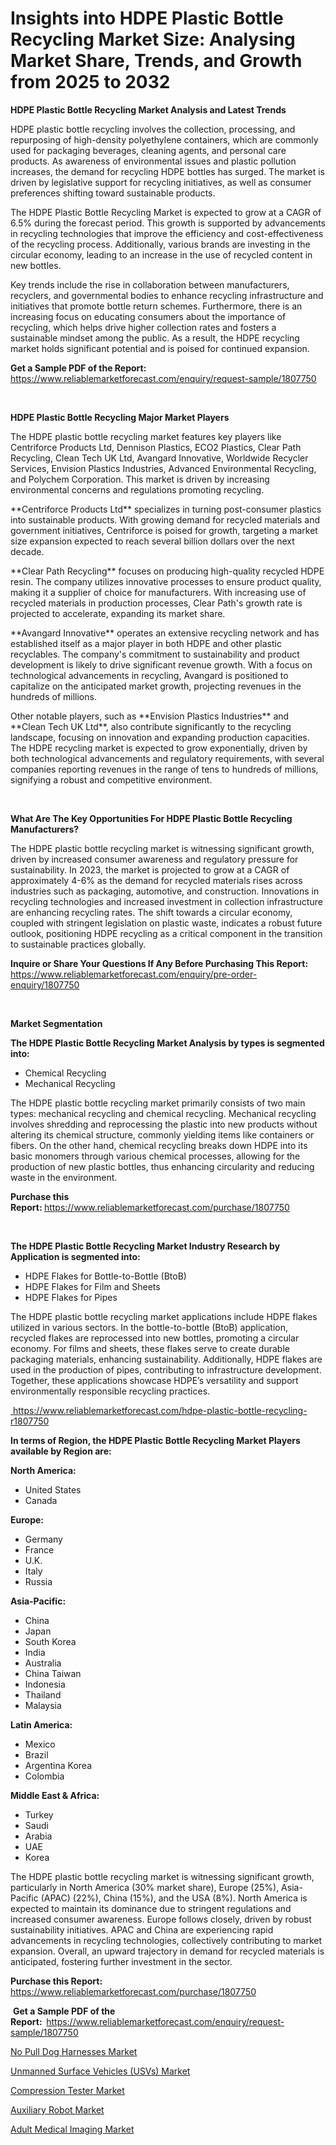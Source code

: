 <p><h1>Insights into HDPE Plastic Bottle Recycling Market Size: Analysing Market Share, Trends, and Growth from 2025 to 2032</h1></p><p><strong>HDPE Plastic Bottle Recycling Market Analysis and Latest Trends</strong></p>
<p><p>HDPE plastic bottle recycling involves the collection, processing, and repurposing of high-density polyethylene containers, which are commonly used for packaging beverages, cleaning agents, and personal care products. As awareness of environmental issues and plastic pollution increases, the demand for recycling HDPE bottles has surged. The market is driven by legislative support for recycling initiatives, as well as consumer preferences shifting toward sustainable products.</p><p>The HDPE Plastic Bottle Recycling Market is expected to grow at a CAGR of 6.5% during the forecast period. This growth is supported by advancements in recycling technologies that improve the efficiency and cost-effectiveness of the recycling process. Additionally, various brands are investing in the circular economy, leading to an increase in the use of recycled content in new bottles. </p><p>Key trends include the rise in collaboration between manufacturers, recyclers, and governmental bodies to enhance recycling infrastructure and initiatives that promote bottle return schemes. Furthermore, there is an increasing focus on educating consumers about the importance of recycling, which helps drive higher collection rates and fosters a sustainable mindset among the public. As a result, the HDPE recycling market holds significant potential and is poised for continued expansion.</p></p>
<p><strong>Get a Sample PDF of the Report:&nbsp;</strong> <a href="https://www.reliablemarketforecast.com/enquiry/request-sample/1807750?utm_campaign=2226&utm_medium=2&utm_source=Github&utm_content=ia&utm_term=30012025&utm_id=hdpe-plastic-bottle-recycling">https://www.reliablemarketforecast.com/enquiry/request-sample/1807750</a></p>
<p>&nbsp;</p>
<p><strong>HDPE Plastic Bottle Recycling Major Market Players</strong></p>
<p><p>The HDPE plastic bottle recycling market features key players like Centriforce Products Ltd, Dennison Plastics, ECO2 Plastics, Clear Path Recycling, Clean Tech UK Ltd, Avangard Innovative, Worldwide Recycler Services, Envision Plastics Industries, Advanced Environmental Recycling, and Polychem Corporation. This market is driven by increasing environmental concerns and regulations promoting recycling.</p><p>**Centriforce Products Ltd** specializes in turning post-consumer plastics into sustainable products. With growing demand for recycled materials and government initiatives, Centriforce is poised for growth, targeting a market size expansion expected to reach several billion dollars over the next decade.</p><p>**Clear Path Recycling** focuses on producing high-quality recycled HDPE resin. The company utilizes innovative processes to ensure product quality, making it a supplier of choice for manufacturers. With increasing use of recycled materials in production processes, Clear Path's growth rate is projected to accelerate, expanding its market share.</p><p>**Avangard Innovative** operates an extensive recycling network and has established itself as a major player in both HDPE and other plastic recyclables. The company's commitment to sustainability and product development is likely to drive significant revenue growth. With a focus on technological advancements in recycling, Avangard is positioned to capitalize on the anticipated market growth, projecting revenues in the hundreds of millions.</p><p>Other notable players, such as **Envision Plastics Industries** and **Clean Tech UK Ltd**, also contribute significantly to the recycling landscape, focusing on innovation and expanding production capacities. The HDPE recycling market is expected to grow exponentially, driven by both technological advancements and regulatory requirements, with several companies reporting revenues in the range of tens to hundreds of millions, signifying a robust and competitive environment.</p></p>
<p>&nbsp;</p>
<p><strong>What Are The Key Opportunities For HDPE Plastic Bottle Recycling Manufacturers?</strong></p>
<p><p>The HDPE plastic bottle recycling market is witnessing significant growth, driven by increased consumer awareness and regulatory pressure for sustainability. In 2023, the market is projected to grow at a CAGR of approximately 4-6% as the demand for recycled materials rises across industries such as packaging, automotive, and construction. Innovations in recycling technologies and increased investment in collection infrastructure are enhancing recycling rates. The shift towards a circular economy, coupled with stringent legislation on plastic waste, indicates a robust future outlook, positioning HDPE recycling as a critical component in the transition to sustainable practices globally.</p></p>
<p><strong>Inquire or Share Your Questions If Any Before Purchasing This Report:</strong> <a href="https://www.reliablemarketforecast.com/enquiry/pre-order-enquiry/1807750?utm_campaign=2226&utm_medium=2&utm_source=Github&utm_content=ia&utm_term=30012025&utm_id=hdpe-plastic-bottle-recycling">https://www.reliablemarketforecast.com/enquiry/pre-order-enquiry/1807750</a></p>
<p>&nbsp;</p>
<p><strong>Market Segmentation</strong></p>
<p><strong>The HDPE Plastic Bottle Recycling Market Analysis by types is segmented into:</strong></p>
<p><ul><li>Chemical Recycling</li><li>Mechanical Recycling</li></ul></p>
<p><p>The HDPE plastic bottle recycling market primarily consists of two main types: mechanical recycling and chemical recycling. Mechanical recycling involves shredding and reprocessing the plastic into new products without altering its chemical structure, commonly yielding items like containers or fibers. On the other hand, chemical recycling breaks down HDPE into its basic monomers through various chemical processes, allowing for the production of new plastic bottles, thus enhancing circularity and reducing waste in the environment.</p></p>
<p><strong>Purchase this Report:&nbsp;</strong><a href="https://www.reliablemarketforecast.com/purchase/1807750?utm_campaign=2226&utm_medium=2&utm_source=Github&utm_content=ia&utm_term=30012025&utm_id=hdpe-plastic-bottle-recycling">https://www.reliablemarketforecast.com/purchase/1807750</a></p>
<p>&nbsp;</p>
<p><strong>The HDPE Plastic Bottle Recycling Market Industry Research by Application is segmented into:</strong></p>
<p><ul><li>HDPE Flakes for Bottle-to-Bottle (BtoB)</li><li>HDPE Flakes for Film and Sheets</li><li>HDPE Flakes for Pipes</li></ul></p>
<p><p>The HDPE plastic bottle recycling market applications include HDPE flakes utilized in various sectors. In the bottle-to-bottle (BtoB) application, recycled flakes are reprocessed into new bottles, promoting a circular economy. For films and sheets, these flakes serve to create durable packaging materials, enhancing sustainability. Additionally, HDPE flakes are used in the production of pipes, contributing to infrastructure development. Together, these applications showcase HDPE’s versatility and support environmentally responsible recycling practices.</p></p>
<p><a href="https://www.reliablemarketforecast.com/hdpe-plastic-bottle-recycling-r1807750?utm_campaign=2226&utm_medium=2&utm_source=Github&utm_content=ia&utm_term=30012025&utm_id=hdpe-plastic-bottle-recycling">&nbsp;https://www.reliablemarketforecast.com/hdpe-plastic-bottle-recycling-r1807750</a></p>
<p><strong>In terms of Region, the HDPE Plastic Bottle Recycling Market Players available by Region are:</strong></p>
<p>
    <p> <strong> North America: </strong>
        <ul>
            <li>United States</li>
            <li>Canada</li>
        </ul>
        </p> 
    <p> <strong> Europe: </strong>
        <ul>
            <li>Germany</li>
            <li>France</li>
            <li>U.K.</li>
            <li>Italy</li>
            <li>Russia</li>
        </ul>
        </p> 
    <p> <strong> Asia-Pacific: </strong>
        <ul>
            <li>China</li>
            <li>Japan</li>
            <li>South Korea</li>
            <li>India</li>
            <li>Australia</li>
            <li>China Taiwan</li>
            <li>Indonesia</li>
            <li>Thailand</li>
            <li>Malaysia</li>
        </ul>
        </p> 
    <p> <strong> Latin America: </strong>
        <ul>
            <li>Mexico</li>
            <li>Brazil</li>
            <li>Argentina Korea</li>
            <li>Colombia</li>
        </ul>
        </p> 
    <p> <strong> Middle East & Africa: </strong>
        <ul>
            <li>Turkey</li>
            <li>Saudi</li>
            <li>Arabia</li>
            <li>UAE</li>
            <li>Korea</li>
        </ul>
    </p>
    </p>
<p><p>The HDPE plastic bottle recycling market is witnessing significant growth, particularly in North America (30% market share), Europe (25%), Asia-Pacific (APAC) (22%), China (15%), and the USA (8%). North America is expected to maintain its dominance due to stringent regulations and increased consumer awareness. Europe follows closely, driven by robust sustainability initiatives. APAC and China are experiencing rapid advancements in recycling technologies, collectively contributing to market expansion. Overall, an upward trajectory in demand for recycled materials is anticipated, fostering further investment in the sector.</p></p>
<p><strong>Purchase this Report: </strong><a href="https://www.reliablemarketforecast.com/purchase/1807750?utm_campaign=2226&utm_medium=2&utm_source=Github&utm_content=ia&utm_term=30012025&utm_id=hdpe-plastic-bottle-recycling">https://www.reliablemarketforecast.com/purchase/1807750</a></p>
<p>&nbsp;<strong>Get a Sample PDF of the Report:&nbsp;&nbsp;</strong><a href="https://www.reliablemarketforecast.com/enquiry/request-sample/1807750?utm_campaign=2226&utm_medium=2&utm_source=Github&utm_content=ia&utm_term=30012025&utm_id=hdpe-plastic-bottle-recycling">https://www.reliablemarketforecast.com/enquiry/request-sample/1807750</a></p>
<p><strong></strong></p>
<p><p><a href="https://www.linkedin.com/pulse/pull-dog-harnesses-market-trends-assessmentthe-markets-present-p8lle?utm_campaign=2226&utm_medium=2&utm_source=Github&utm_content=ia&utm_term=30012025&utm_id=hdpe-plastic-bottle-recycling">No Pull Dog Harnesses Market</a></p><p><a href="https://www.linkedin.com/pulse/unmanned-surface-vehicles-usvs-market-evaluation-trends-size-fkcce?utm_campaign=2226&utm_medium=2&utm_source=Github&utm_content=ia&utm_term=30012025&utm_id=hdpe-plastic-bottle-recycling">Unmanned Surface Vehicles (USVs) Market</a></p><p><a href="https://www.linkedin.com/pulse/future-assessment-forecast-global-compression-tester-market-7qkde?utm_campaign=2226&utm_medium=2&utm_source=Github&utm_content=ia&utm_term=30012025&utm_id=hdpe-plastic-bottle-recycling">Compression Tester Market</a></p><p><a href="https://www.linkedin.com/pulse/auxiliary-robot-market-forecast-report-highlights-revenue-trends-crdhe?utm_campaign=2226&utm_medium=2&utm_source=Github&utm_content=ia&utm_term=30012025&utm_id=hdpe-plastic-bottle-recycling">Auxiliary Robot Market</a></p><p><a href="https://www.linkedin.com/pulse/insight-adult-medical-imaging-market-size-expected-cagr-71-tigye?utm_campaign=2226&utm_medium=2&utm_source=Github&utm_content=ia&utm_term=30012025&utm_id=hdpe-plastic-bottle-recycling">Adult Medical Imaging Market</a></p></p>
